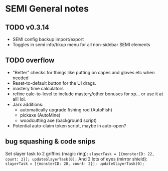 # SEMI General notes

## TODO v0.3.14

* SEMI config backup import/export
* Toggles in semi info/bkup menu for all non-sidebar SEMI elements

## TODO overflow

* "Better" checks for things like putting on capes and gloves etc when needed
* Reset-to-default button for the UI drags.
* mastery time calculators
* refine calc-to-level to include mastery/other bonuses for xp... or use it at all! lol.
* Jarx additions:
    * automatically upgrade fishing rod (AutoFish)
    * pickaxe (AutoMine)
    * woodcutting axe (background script)
* Potential auto-claim token script, maybe in auto-open?

## bug squashing & code snips

Set slayer task to 2 griffins (magic ring):
`slayerTask = [{monsterID: 22, count: 2}]; updateSlayerTask(0);`
And 2 lots of eyes (mirror shield):
`slayerTask = [{monsterID: 20, count: 2}]; updateSlayerTask(0);`
